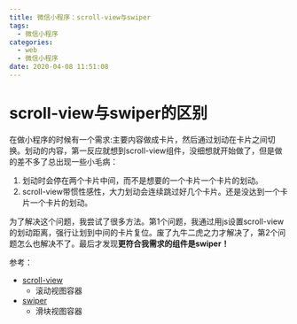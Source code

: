 ```yaml
---
title: 微信小程序：scroll-view与swiper
tags:
  - 微信小程序
categories:
  - web
  - 微信小程序
date: 2020-04-08 11:51:08
---
```


# scroll-view与swiper的区别
在做小程序的时候有一个需求:主要内容做成卡片，然后通过划动在卡片之间切换。划动的内容，第一反应就想到scroll-view组件，没细想就开始做了，但是做的差不多了总出现一些小毛病：
1. 划动时会停在两个卡片中间，而不是想要的一个卡片一个卡片的划动。
2. scroll-view带惯性感性，大力划动会连续跳过好几个卡片。还是没达到一个卡片一个卡片的划动。

为了解决这个问题，我尝试了很多方法。第1个问题，我通过用js设置scroll-view的划动距离，强行让划到中间的卡片复位。废了九牛二虎之力才解决了，第2个问题怎么也解决不了。最后才发现**更符合我需求的组件是swiper！**

<!--more-->

参考：
* [scroll-view](https://developers.weixin.qq.com/miniprogram/dev/component/scroll-view.html)
    * 滚动视图容器
* [swiper](https://developers.weixin.qq.com/miniprogram/dev/component/swiper.html)
    * 滑块视图容器


